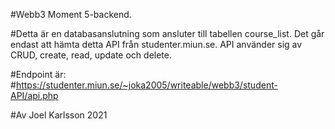 #Webb3 Moment 5-backend.

#Detta är en databasanslutning som ansluter till tabellen course_list. Det går endast att hämta detta API från studenter.miun.se. API använder sig av CRUD, create, read, update och delete.

#Endpoint är: #https://studenter.miun.se/~joka2005/writeable/webb3/student-API/api.php

#Av Joel Karlsson 2021
